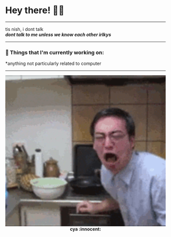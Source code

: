 <!-- Greeting -->
# Hey there! :wave::smiley:
_________________________________________________________________________________________________________________________________________________________________________
<!--Introduction -->
tis nish, i dont talk
<br>
<em><b>dont talk to me unless we know each other irl</b><b>kys</b></em>
_________________________________________________________________________________________________________________________________________________________________________

### 💼  Things that I'm currently working on: 
*anything not particularly related to computer
_________________________________________________________________________________________________________________________________________________________________________


<img src="https://github.com/NishikataK/NishikataK/blob/main/giphy.gif" alt="dev_object" align="right" width="700" />
</p>

<h4 align="center"> cya :innocent:</h4>

